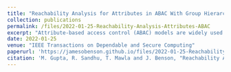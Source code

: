 ```yaml
---
title: "Reachability Analysis for Attributes in ABAC With Group Hierarchy"
collection: publications
permalink: /files/2022-01-25-Reachability-Analysis-Attributes-ABAC
excerpt: "Attribute-based access control (ABAC) models are widely used to provide fine-grained and adaptable authorization based on the attributes of users, resources, and other relevant entities. Hierarchical group and attribute based access control (HGABAC) model was recently proposed which introduces the novel notion of attribute inheritance through group membership. GURAG was subsequently proposed to provide an administrative model for user attributes in HGABAC, building upon the ARBAC97 and GURA administrative models. The GURA model uses administrative roles to manage user attributes. The reachability problem for the GURA model is to determine what attributes a particular user can acquire, given a predefined set of administrative rules. This problem has been previously analyzed in the literature. In this article, we study the user attribute reachability problem based on directly assigned attributes of the user and attributes inherited via group memberships. We first define a restricted form of GURAG, called rGURAG scheme, as a state transition system with multiple instances having different preconditions and provide reachability analysis for each of these schemes. In general, we show PSPACE-complete complexity for all rGURAG schemes. We further present polynomial time algorithms with empirical experimental evaluation to solve special instances of rGURAG schemes under restricted conditions."
date: 2022-01-25
venue: "IEEE Transactions on Dependable and Secure Computing"
paperurl: 'https://jamesobenson.github.io/files/2022-01-25-Reachability-Analysis-Attributes-ABAC.pdf'
citation: 'M. Gupta, R. Sandhu, T. Mawla and J. Benson, "Reachability Analysis for Attributes in ABAC With Group Hierarchy," in IEEE Transactions on Dependable and Secure Computing, vol. 20, no. 1, pp. 841-858, 1 Jan.-Feb. 2023, doi: 10.1109/TDSC.2022.3145358'
---
```

